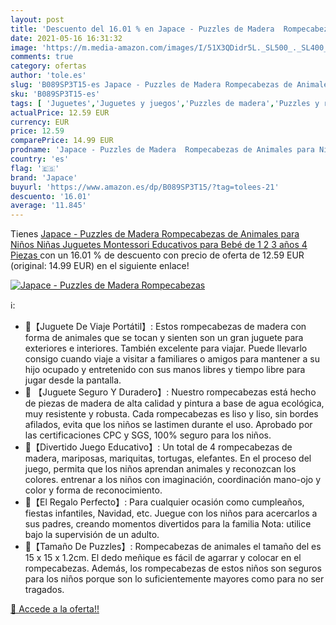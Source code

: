 ```yaml
---
layout: post
title: 'Descuento del 16.01 % en Japace - Puzzles de Madera  Rompecabezas'
date: 2021-05-16 16:31:32
image: 'https://m.media-amazon.com/images/I/51X3QDidr5L._SL500_._SL400_.jpg'
comments: true
category: ofertas
author: 'tole.es'
slug: 'B089SP3T15-es Japace - Puzzles de Madera Rompecabezas de Animales para...'
sku: 'B089SP3T15-es'
tags: [ 'Juguetes','Juguetes y juegos','Puzzles de madera','Puzzles y rompecabezas','bebé','japace', ]
actualPrice: 12.59 EUR
currency: EUR
price: 12.59
comparePrice: 14.99 EUR
prodname: 'Japace - Puzzles de Madera  Rompecabezas de Animales para Niños Niñas  Juguetes Montessori Educativos para Bebé de 1 2 3 años  4 Piezas '
country: 'es'
flag: '🇪🇸'
brand: 'Japace'
buyurl: 'https://www.amazon.es/dp/B089SP3T15/?tag=tolees-21'
descuento: '16.01'
average: '11.845'
---
```


Tienes [Japace - Puzzles de Madera  Rompecabezas de Animales para Niños Niñas  Juguetes Montessori Educativos para Bebé de 1 2 3 años  4 Piezas ](https://www.amazon.es/dp/B089SP3T15/?tag=tolees-21) con un 16.01 % de descuento con precio de oferta de 12.59 EUR (original: 14.99 EUR) en el siguiente enlace!

[![Japace - Puzzles de Madera  Rompecabezas](https://m.media-amazon.com/images/I/51X3QDidr5L._SL500_._SL400_.jpg)](https://www.amazon.es/dp/B089SP3T15/?tag=tolees-21)

ℹ️:

- 🐘【Juguete De Viaje Portátil】: Estos rompecabezas de madera con forma de animales que se tocan y sienten son un gran juguete para exteriores e interiores. También excelente para viajar. Puede llevarlo consigo cuando viaje a visitar a familiares o amigos para mantener a su hijo ocupado y entretenido con sus manos libres y tiempo libre para jugar desde la pantalla.
- 🦋 【Juguete Seguro Y Duradero】: Nuestro rompecabezas está hecho de piezas de madera de alta calidad y pintura a base de agua ecológica, muy resistente y robusta. Cada rompecabezas es liso y liso, sin bordes afilados, evita que los niños se lastimen durante el uso. Aprobado por las certificaciones CPC y SGS, 100% seguro para los niños.
- 🐢【Divertido Juego Educativo】: Un total de 4 rompecabezas de madera, mariposas, mariquitas, tortugas, elefantes. En el proceso del juego, permita que los niños aprendan animales y reconozcan los colores. entrenar a los niños con imaginación, coordinación mano-ojo y color y forma de reconocimiento.
- 🎁【El Regalo Perfecto】: Para cualquier ocasión como cumpleaños, fiestas infantiles, Navidad, etc. Juegue con los niños para acercarlos a sus padres, creando momentos divertidos para la familia Nota: utilice bajo la supervisión de un adulto.
- 🐞【Tamaño De Puzzles】: Rompecabezas de animales el tamaño del es 15 x 15 x 1.2cm. El dedo meñique es fácil de agarrar y colocar en el rompecabezas. Además, los rompecabezas de estos niños son seguros para los niños porque son lo suficientemente mayores como para no ser tragados.

[🛒 Accede a la oferta!!](https://www.amazon.es/dp/B089SP3T15/?tag=tolees-21)
